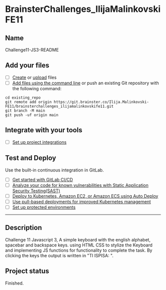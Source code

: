 # BrainsterChallenges_IlijaMalinkovskiFE11

## Name

Challenge11-JS3-README

## Add your files

- [ ] [Create](https://docs.gitlab.com/ee/user/project/repository/web_editor.html#create-a-file) or [upload](https://docs.gitlab.com/ee/user/project/repository/web_editor.html#upload-a-file) files
- [ ] [Add files using the command line](https://docs.gitlab.com/ee/gitlab-basics/add-file.html#add-a-file-using-the-command-line) or push an existing Git repository with the following command:

```
cd existing_repo
git remote add origin https://git.brainster.co/Ilija.Malinkovski-FE11/brainsterchallenges_ilijamalinkovskife11.git
git branch -M main
git push -uf origin main
```

## Integrate with your tools

- [ ] [Set up project integrations](https://git.brainster.co/Ilija.Malinkovski-FE11/brainsterchallenges_ilijamalinkovskife11/-/settings/integrations)

## Test and Deploy

Use the built-in continuous integration in GitLab.

- [ ] [Get started with GitLab CI/CD](https://docs.gitlab.com/ee/ci/quick_start/index.html)
- [ ] [Analyze your code for known vulnerabilities with Static Application Security Testing(SAST)](https://docs.gitlab.com/ee/user/application_security/sast/)
- [ ] [Deploy to Kubernetes, Amazon EC2, or Amazon ECS using Auto Deploy](https://docs.gitlab.com/ee/topics/autodevops/requirements.html)
- [ ] [Use pull-based deployments for improved Kubernetes management](https://docs.gitlab.com/ee/user/clusters/agent/)
- [ ] [Set up protected environments](https://docs.gitlab.com/ee/ci/environments/protected_environments.html)

***

## Description

Challenge 11 Javascript 3, A simple keyboard with the english alphabet, spacebar and backspace keys. using HTML CSS to stylize the Keyboard and implementing JS functions for functionality to complete the task. By clicking the keys the output is written in "TI ISPISA: ".

## Project status

Finished.